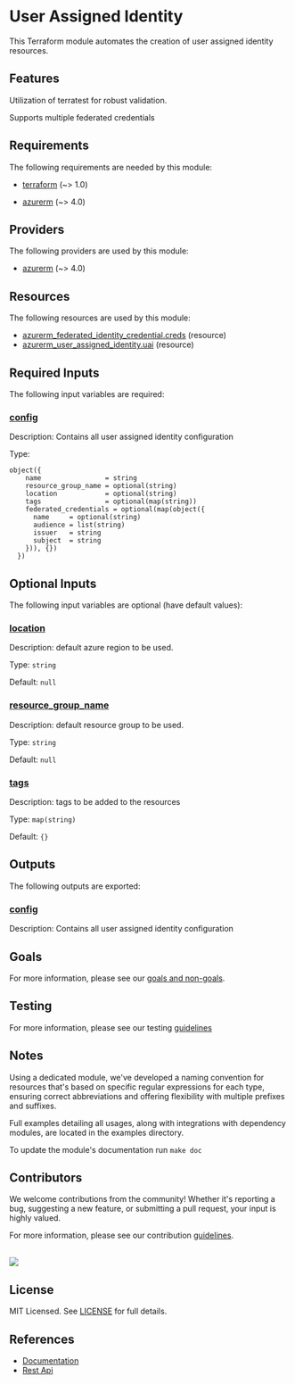 # User Assigned Identity

This Terraform module automates the creation of user assigned identity resources.

## Features

Utilization of terratest for robust validation.

Supports multiple federated credentials

<!-- BEGIN_TF_DOCS -->
## Requirements

The following requirements are needed by this module:

- <a name="requirement_terraform"></a> [terraform](#requirement\_terraform) (~> 1.0)

- <a name="requirement_azurerm"></a> [azurerm](#requirement\_azurerm) (~> 4.0)

## Providers

The following providers are used by this module:

- <a name="provider_azurerm"></a> [azurerm](#provider\_azurerm) (~> 4.0)

## Resources

The following resources are used by this module:

- [azurerm_federated_identity_credential.creds](https://registry.terraform.io/providers/hashicorp/azurerm/latest/docs/resources/federated_identity_credential) (resource)
- [azurerm_user_assigned_identity.uai](https://registry.terraform.io/providers/hashicorp/azurerm/latest/docs/resources/user_assigned_identity) (resource)

## Required Inputs

The following input variables are required:

### <a name="input_config"></a> [config](#input\_config)

Description: Contains all user assigned identity configuration

Type:

```hcl
object({
    name                = string
    resource_group_name = optional(string)
    location            = optional(string)
    tags                = optional(map(string))
    federated_credentials = optional(map(object({
      name     = optional(string)
      audience = list(string)
      issuer   = string
      subject  = string
    })), {})
  })
```

## Optional Inputs

The following input variables are optional (have default values):

### <a name="input_location"></a> [location](#input\_location)

Description: default azure region to be used.

Type: `string`

Default: `null`

### <a name="input_resource_group_name"></a> [resource\_group\_name](#input\_resource\_group\_name)

Description: default resource group to be used.

Type: `string`

Default: `null`

### <a name="input_tags"></a> [tags](#input\_tags)

Description: tags to be added to the resources

Type: `map(string)`

Default: `{}`

## Outputs

The following outputs are exported:

### <a name="output_config"></a> [config](#output\_config)

Description: Contains all user assigned identity configuration
<!-- END_TF_DOCS -->

## Goals

For more information, please see our [goals and non-goals](./GOALS.md).

## Testing

For more information, please see our testing [guidelines](./TESTING.md)

## Notes

Using a dedicated module, we've developed a naming convention for resources that's based on specific regular expressions for each type, ensuring correct abbreviations and offering flexibility with multiple prefixes and suffixes.

Full examples detailing all usages, along with integrations with dependency modules, are located in the examples directory.

To update the module's documentation run `make doc`

## Contributors

We welcome contributions from the community! Whether it's reporting a bug, suggesting a new feature, or submitting a pull request, your input is highly valued.

For more information, please see our contribution [guidelines](./CONTRIBUTING.md). <br><br>

<a href="https://github.com/cloudnationhq/terraform-azure-uai/graphs/contributors">
  <img src="https://contrib.rocks/image?repo=cloudnationhq/terraform-azure-uai" />
</a>

## License

MIT Licensed. See [LICENSE](./LICENSE) for full details.

## References

- [Documentation](https://learn.microsoft.com/en-us/entra/identity/managed-identities-azure-resources/)
- [Rest Api](https://learn.microsoft.com/en-us/rest/api/managedidentity/user-assigned-identities)
